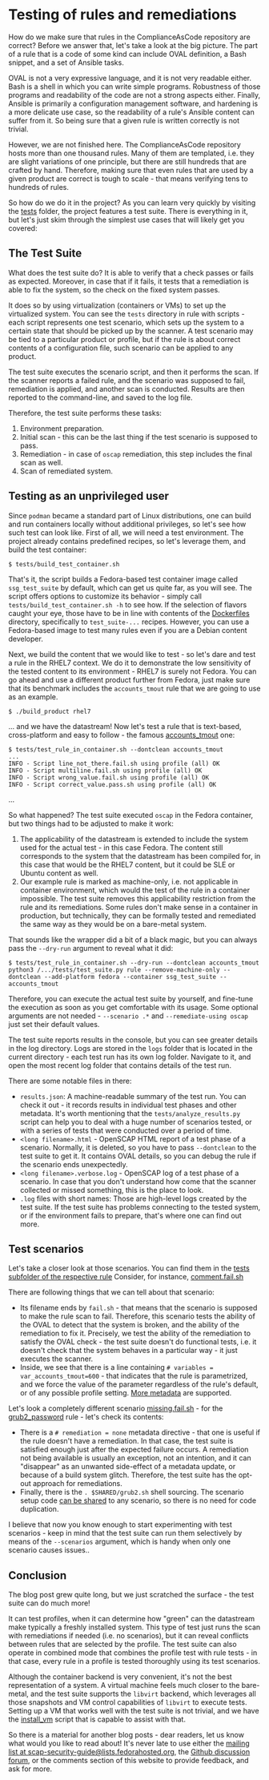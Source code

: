 Testing of rules and remediations
=================================

How do we make sure that rules in the ComplianceAsCode repository are correct?
Before we answer that, let's take a look at the big picture.
The part of a rule that is a code of some kind can include OVAL definition, a Bash snippet, and a set of Ansible tasks.

OVAL is not a very expressive language, and it is not very readable either.
Bash is a shell in which you can write simple programs.
Robustness of those programs and readability of the code are not a strong aspects either.
Finally, Ansible is primarily a configuration management software, and hardening is a more delicate use case, so the readability of a rule's Ansible content can suffer from it.
So being sure that a given rule is written correctly is not trivial.

However, we are not finished here.
The ComplianceAsCode repository hosts more than one thousand rules.
Many of them are templated, i.e. they are slight variations of one principle, but there are still hundreds that are crafted by hand.
Therefore, making sure that even rules that are used by a given product are correct is tough to scale - that means verifying tens to hundreds of rules.

So how do we do it in the project?
As you can learn very quickly by visiting the [tests](https://github.com/ComplianceAsCode/content/tree/master/tests#readme) folder, the project features a test suite.
There is everything in it, but let's just skim through the simplest use cases that will likely get you covered:


The Test Suite
--------------

What does the test suite do?
It is able to verify that a check passes or fails as expected.
Moreover, in case that if it fails, it tests that a remediation is able to fix the system, so the check on the fixed system passes.

It does so by using virtualization (containers or VMs) to set up the virtualized system.
You can see the `tests` directory in rule with scripts - each script represents one test scenario, which sets up the system to a certain state that should be picked up by the scanner.
A test scenario may be tied to a particular product or profile, but if the rule is about correct contents of a configuration file, such scenario can be applied to any product.

The test suite executes the scenario script, and then it performs the scan.
If the scanner reports a failed rule, and the scenario was supposed to fail, remediation is applied, and another scan is conducted.
Results are then reported to the command-line, and saved to the log file.

Therefore, the test suite performs these tasks:

1. Environment preparation.
2. Initial scan - this can be the last thing if the test scenario is supposed to pass.
3. Remediation - in case of `oscap` remediation, this step includes the final scan as well.
4. Scan of remediated system.


Testing as an unprivileged user
-------------------------------

Since `podman` became a standard part of Linux distributions, one can build and run containers locally without additional privileges, so let's see how such test can look like.
First of all, we will need a test environment.
The project already contains predefined recipes, so let's leverage them, and build the test container:

```shell
$ tests/build_test_container.sh
```

That's it, the script builds a Fedora-based test container image called `ssg_test_suite` by default, which can get us quite far, as you will see.
The script offers options to customize its behavior - simply call `tests/build_test_container.sh -h` to see how.
If the selection of flavors caught your eye, those have to be in line with contents of the [Dockerfiles](https://github.com/ComplianceAsCode/content/tree/master/Dockerfiles) directory, specifically to `test_suite-...` recipes.
However, you can use a Fedora-based image to test many rules even if you are a Debian content developer.

Next, we build the content that we would like to test - so let's dare and test a rule in the RHEL7 context.
We do it to demonstrate the low sensitivity of the tested content to its environment - RHEL7 is surely not Fedora.
You can go ahead and use a different product further from Fedora, just make sure that its benchmark includes the `accounts_tmout` rule that we are going to use as an example.

```shell
$ ./build_product rhel7
```

... and we have the datastream!
Now let's test a rule that is text-based, cross-platform and easy to follow - the famous [accounts_tmout](https://github.com/ComplianceAsCode/content/blob/master/linux_os/guide/system/accounts/accounts-session/accounts_tmout/rule.yml) one:

```shell
$ tests/test_rule_in_container.sh --dontclean accounts_tmout
...
INFO - Script line_not_there.fail.sh using profile (all) OK
INFO - Script multiline.fail.sh using profile (all) OK
INFO - Script wrong_value.fail.sh using profile (all) OK
INFO - Script correct_value.pass.sh using profile (all) OK
```

...

So what happened?
The test suite executed `oscap` in the Fedora container, but two things had to be adjusted to make it work:

1. The applicability of the datastream is extended to include the system used for the actual test - in this case Fedora.
The content still corresponds to the system that the datastream has been compiled for, in this case that would be the RHEL7 content, but it could be SLE or Ubuntu content as well.
2. Our example rule is marked as machine-only, i.e. not applicable in container environment, which would the test of the rule in a container impossible.
The test suite removes this applicability restriction from the rule and its remediations.
Some rules don't make sense in a container in production, but technically, they can be formally tested and remediated the same way as they would be on a bare-metal system.

That sounds like the wrapper did a bit of a black magic, but you can always pass the `--dry-run` argument to reveal what it did:

```shell
$ tests/test_rule_in_container.sh --dry-run --dontclean accounts_tmout
python3 /.../tests/test_suite.py rule --remove-machine-only --dontclean --add-platform fedora --container ssg_test_suite -- accounts_tmout
```

Therefore, you can execute the actual test suite by yourself, and fine-tune the execution as soon as you get comfortable with its usage.
Some optional arguments are not needed - `--scenario .*` and `--remediate-using oscap` just set their default values.

The test suite reports results in the console, but you can see greater details in the log directory.
Logs are stored in the `logs` folder that is located in the current directory - each test run has its own log folder.
Navigate to it, and open the most recent log folder that contains details of the test run.

There are some notable files in there:

- `results.json`: A machine-readable summary of the test run.
You can check it out - it records results in individual test phases and other metadata.
It's worth mentioning that the `tests/analyze_results.py` script can help you to deal with a huge number of scenarios tested, or with a series of tests that were conducted over a period of time.
- `<long filename>.html` - OpenSCAP HTML report of a test phase of a scenario.
Normally, it is deleted, so you have to pass `--dontclean` to the test suite to get it.
It contains OVAL details, so you can debug the rule if the scenario ends unexpectedly.
- `<long filename>.verbose.log` - OpenSCAP log of a test phase of a scenario.
In case that you don't understand how come that the scanner collected or missed something, this is the place to look.
- `.log` files with short names: Those are high-level logs created by the test suite.
If the test suite has problems connecting to the tested system, or if the environment fails to prepare, that's where one can find out more.


Test scenarios
--------------

Let's take a closer look at those scenarios.
You can find them in the [tests subfolder of the respective rule](https://github.com/ComplianceAsCode/content/tree/master/linux_os/guide/system/accounts/accounts-session/accounts_tmout/tests)
Consider, for instance, [comment.fail.sh](https://github.com/ComplianceAsCode/content/blob/master/linux_os/guide/system/accounts/accounts-session/accounts_tmout/tests/comment.fail.sh)

There are following things that we can tell about that scenario:

- Its filename ends by `fail.sh` - that means that the scenario is supposed to make the rule scan to fail.
Therefore, this scenario tests the ability of the OVAL to detect that the system is broken, and the ability of the remediation to fix it.
Precisely, we test the ability of the remediation to satisfy the OVAL check - the test suite doesn't do functional tests, i.e. it doesn't check that the system behaves in a particular way - it just executes the scanner.
- Inside, we see that there is a line containing `# variables = var_accounts_tmout=600` - that indicates that the rule is parametrized, and we force the value of the parameter regardless of the rule's default, or of any possible profile setting.
[More metadata](https://github.com/ComplianceAsCode/content/tree/master/tests#scenarios-format) are supported.

Let's look a completely different scenario [missing.fail.sh](https://github.com/ComplianceAsCode/content/blob/master/linux_os/guide/system/bootloader-grub2/non-uefi/grub2_password/tests/missing.fail.sh) - for the [grub2_password](https://github.com/ComplianceAsCode/content/tree/master/linux_os/guide/system/bootloader-grub2/non-uefi/grub2_password) rule - let's check its contents:

- There is a `# remediation = none` metadata directive - that one is useful if the rule doesn't have a remediation.
In that case, the test suite is satisfied enough just after the expected failure occurs.
A remediation not being available is usually an exception, not an intention, and it can "disappear" as an unwanted side-effect of a metadata update, or because of a build system glitch.
Therefore, the test suite has the opt-out approach for remediations.
- Finally, there is the `. $SHARED/grub2.sh` shell sourcing.
The scenario setup code [can be shared](https://github.com/ComplianceAsCode/content/tree/master/tests#sharing-code-among-test-scenarios) to any scenario, so there is no need for code duplication.

I believe that now you know enough to start experimenting with test scenarios - keep in mind that the test suite can run them selectively by means of the `--scenarios` argument, which is handy when only one scenario causes issues..

Conclusion
----------

The blog post grew quite long, but we just scratched the surface - the test suite can do much more!

It can test profiles, when it can determine how "green" can the datastream make typically a freshly installed system.
This type of test just runs the scan with remediations if needed (i.e. no scenarios), but it can reveal conflicts between rules that are selected by the profile.
The test suite can also operate in combined mode that combines the profile test with rule tests - in that case, every rule in a profile is tested thoroughly using its test scenarios.

Although the container backend is very convenient, it's not the best representation of a system.
A virtual machine feels much closer to the bare-metal, and the test suite supports the `libvirt` backend, which leverages all those snapshots and VM control capabilities of `libvirt` to execute tests.
Setting up a VM that works well with the test suite is not trivial, and we have the [install_vm](https://github.com/ComplianceAsCode/content/blob/master/tests/install_vm.py) script that is capable to assist with that.

So there is a material for another blog posts - dear readers, let us know what would you like to read about!
It's never late to use either the [mailing list at scap-security-guide@lists.fedorahosted.org](https://lists.fedorahosted.org/admin/lists/scap-security-guide.lists.fedorahosted.org/), the [Github discussion forum](https://github.com/ComplianceAsCode/content/discussions), or the comments section of this website to provide feedback, and ask for more.
